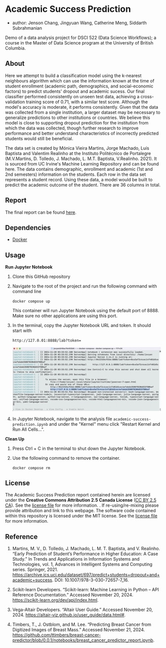 # Academic Success Prediction
- author: Jenson Chang, Jingyuan Wang, Catherine Meng, Siddarth Subrahmanian

Demo of a data analysis project for DSCI 522 (Data Science Workflows); a course in the Master of Data Science program at the University of British Columbia.

## About
Here we attempt to build a classification model using the k-nearest neighbours algorithm which can use the information known at the time of student enrollment (academic path, demographics, and social-economic factors) to predict students' dropout and academic sucess. Our final classifier performed consistently on unseen test data, achieving a cross-validation training score of 0.71, with a similar test score. Although the model's accuracy is moderate, it performs consistently. Given that the data was collected from a single institution, a larger dataset may be necessary to generalize predictions to other institutions or countries. We believe this model is close to supporting dropout prediction for the institution from which the data was collected, though further research to improve performance and better understand characteristics of incorrectly predicted students would still be beneficial.

The data set is created by Mónica Vieira Martins, Jorge Machado, Luís Baptista and Valentim Realinho at the Instituto Politécnico de Portalegre (M.V.Martins, D. Tolledo, J. Machado, L. M.T. Baptista, V.Realinho. 2021). It is sourced from UC Irvine's Machine Learning Repository and can be found here. The data contains demographic, enrollment and academic (1st and 2nd semesters) information on the students. Each row in the data set represents a student record. Using these data, a model would be built to predict the academic outcome of the student. There are 36 columns in total.

## Report
The final report can be found [here](./notebook/academic-success-prediction.ipynb).

## Dependencies
- [Docker](https://www.docker.com/products/docker-desktop/)

## Usage
**Run Jupyter Notebook**

1. Clone this GitHub repository

2. Navigate to the root of the project and run the following command with command line

    `docker compose up`

    This container will run Jupyter Notebook using the default port of 8888. Make sure no other applications are using this port. 

3. In the terminal, copy the Jupyter Notebook URL and token. It should start with 

    `http://127.0.01:8888/lab?token=` 

    ![](img/jupyter-url-terminal.png)

4. In Jupyter Notebook, navigate to the analysis file `academic-success-prediction.ipynb` and under the "Kernel" menu click "Restart Kernel and Run All Cells...".

**Clean Up**

1. Press Ctrl + C in the terminal to shut down the Jupyter Notebook. 

2. Use the following command to remove the container. 

    `docker compose rm`

## License
The Academic Success Prediction report contained herein are licensed under the **Creative Commons Attribution 2.5 Canada License** ([CC BY 2.5 CA](https://creativecommons.org/licenses/by/2.5/ca/)). See the [license file](./LICENSE.md) for more information. . If re-using/re-mixing please provide attribution and link to this webpage. The software code contained within this repository is licensed under the MIT license. See the [license file](./LICENSE.md) for more information.

## Reference
1. Martins, M. V., D. Tolledo, J. Machado, L. M. T. Baptista, and V. Realinho. “Early Prediction of Student’s Performance in Higher Education: A Case Study.” In Trends and Applications in Information Systems and Technologies, vol. 1, Advances in Intelligent Systems and Computing series. Springer, 2021. https://archive.ics.uci.edu/dataset/697/predict+students+dropout+and+academic+success. DOI: 10.1007/978-3-030-72657-7_16.

2. Scikit-learn Developers. “Scikit-learn: Machine Learning in Python – API Reference Documentation.” Accessed November 20, 2024. https://scikit-learn.org/dev/api/index.html.

3. Vega-Altair Developers. “Altair User Guide.” Accessed November 20, 2024. https://altair-viz.github.io/user_guide/data.html#.

4. Timbers, T., J. Ostblom, and M. Lee. “Predicting Breast Cancer from Digitized Images of Breast Mass.” Accessed November 21, 2024. https://github.com/ttimbers/breast-cancer-predictor/blob/0.0.1/notebooks/breast_cancer_predictor_report.ipynb.